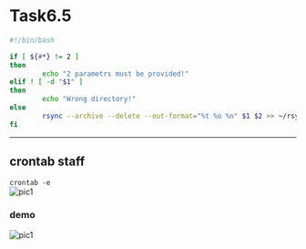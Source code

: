 # Task6.5
```bash
#!/bin/bash

if [ ${#*} != 2 ]
then
        echo "2 parametrs must be provided!"
elif ! [ -d "$1" ]
then
        echo "Wrong directory!"
else
        rsync --archive --delete --out-format="%t %o %n" $1 $2 >> ~/rsync_log.txt 2>&1
fi
```
___
## crontab staff
```crontab -e```   
![pic1](res/1.png)
### demo
![pic1](res/2.png)
